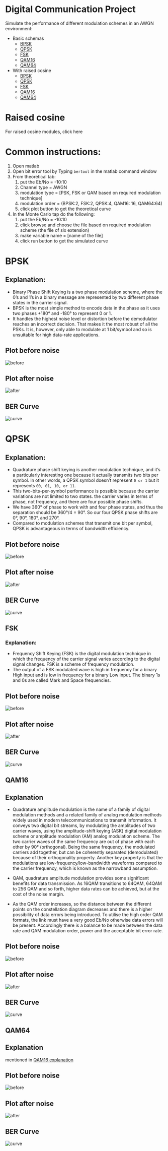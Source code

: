 # Digital Communication Project
Simulate the performance of different modulation schemes in an AWGN environment:
- Basic schemas
    - [BPSK](#BPSK)
    - [QPSK](#QPSK)
    - [FSK](#FSK)
    - [QAM16](#QAM16)
    - [QAM64](#QAM64)
- With raised cosine
    - [BPSK](#BPSK)
    - [QPSK](#QPSK)
    - [FSK](#FSK)
    - [QAM16](#QAM16)
    - [QAM64](#QAM64)
# Raised cosine
For raised cosine modules, click here

 # Common instructions:
 1. Open matlab
 2. Open bit error tool by Typing `bertool` in the matlab command window
 3. From theoretical tab:
    1. put the Eb/No = -10:10
    2. Channel type = AWGN
    3. modulation type = [PSK, FSK or QAM based on required modulation technique]
    4. modulation order = (BPSK:2, FSK:2, QPSK:4, QAM16: 16, QAM64:64)
    5. click plot button to get the theoretical curve
 4. In the Monte Carlo tap do the following:
    1. put the Eb/No = -10:10
    2. click browse and choose the file based on required modulation scheme (the file of slx extension)
    3. make variable name = [name of the file]
    4. click run button to get the simulated curve


# <a id="BPSK"></a>BPSK
## Explanation: 
- Binary Phase Shift Keying is a two phase modulation scheme, where the 0’s and 1’s in a binary message are represented by two different phase states in the carrier signal.
- BPSK is the most simple method to encode data in the phase as it uses two phases +180° and -180° to represent 0 or 1.
- It handles the highest noise level or distortion before the demodulator reaches an incorrect decision. That makes it the most robust of all the PSKs. It is, however, only able to modulate at 1 bit/symbol and so is unsuitable for high data-rate applications.

## Plot before noise
![before](images/BPSK-before.jpg)
## Plot after noise
![after](images/BPSK-after.jpg)
## BER Curve
![curve](images/BPSK-curve.jpg)


# <a id="QPSK"></a> QPSK
## Explanation: 
- Quadrature phase shift keying is another modulation technique, and it’s a particularly interesting one because it actually transmits two bits per symbol. In other words, a QPSK symbol doesn’t represent `0 or 1` but it represents `00, 01, 10, or 11`.
- This two-bits-per-symbol performance is possible because the carrier variations are not limited to two states. the carrier varies in terms of phase, not frequency, and there are four possible phase shifts.
- We have 360° of phase to work with and four phase states, and thus the separation should be 360°/4 = 90°. So our four QPSK phase shifts are 0°, 90°, 180°, and 270°.
- Compared to modulation schemes that transmit one bit per symbol, QPSK is advantageous in terms of bandwidth efficiency.
## Plot before noise
![before](images/QPSK-before.jpg)
## Plot after noise
![after](images/QPSK-after.jpg)
## BER Curve
![curve](images/QPSK-curve.jpg)


## <a id="FSK"></a> FSK
### Explanation: 
- Frequency Shift Keying (FSK) is the digital modulation technique in which the frequency of the carrier signal varies according to the digital signal changes. FSK is a scheme of frequency modulation.
- The output of a FSK modulated wave is high in frequency for a binary High input and is low in frequency for a binary Low input. The binary 1s and 0s are called Mark and Space frequencies.

## Plot before noise
![before](images/FSK-before.jpg)
## Plot after noise
![after](images/FSK-after.jpg)
## BER Curve
![curve](images/FSK-curve.jpg)



## <a id="QAM16"></a>QAM16
## <a id="QAM16_explanation"></a>Explanation 
- Quadrature amplitude modulation is the name of a family of digital modulation methods and a related family of analog modulation methods widely used in modern telecommunications to transmit information. It conveys two digital bit streams, by modulating the amplitudes of two carrier waves, using the amplitude-shift keying (ASK) digital modulation scheme or amplitude modulation (AM) analog modulation scheme. The two carrier waves of the same frequency are out of phase with each other by 90° (orthogonal). Being the same frequency, the modulated carriers add together, but can be coherently separated (demodulated) because of their orthogonality property. Another key property is that the modulations are low-frequency/low-bandwidth waveforms compared to the carrier frequency, which is known as the narrowband assumption.

- QAM, quadrature amplitude modulation provides some significant benefits for data transmission. As 16QAM transitions to 64QAM, 64QAM to 256 QAM and so forth, higher data rates can be achieved, but at the cost of the noise margin.

- As the QAM order increases, so the distance between the different points on the constellation diagram decreases and there is a higher possibility of data errors being introduced. To utilise the high order QAM formats, the link must have a very good Eb/No otherwise data errors will be present.
Accordingly there is a balance to be made between the data rate and QAM modulation order, power and the acceptable bit error rate.

## Plot before noise
![before](images/QAM16-before.jpg)
## Plot after noise
![after](images/QAM16-after.jpg)
## BER Curve
![curve](images/QAM16-curve.jpg)


## <a id="QAM64"></a>QAM64
## Explanation
mentioned in [QAM16 explanation](#QAM16_explanation)
## Plot before noise
![before](images/QAM64-before.jpg)
## Plot after noise
![after](images/QAM64-after.jpg)
## BER Curve
![curve](images/QAM64-curve.jpg)